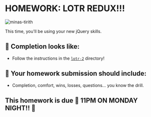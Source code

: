 # HOMEWORK: LOTR REDUX!!!

![minas-tirith](./assets/m-t.gif)

This time, you'll be using your new jQuery skills.

## 🚀 Completion looks like:

- Follow the instructions in the [`lotr-2`](./lotr-2) directory!

## 🚀 Your homework submission should include:

- Completion, comfort, wins, losses, questions... you know the drill.

## This homework is due 🚨 11PM ON MONDAY NIGHT!! 🚨
